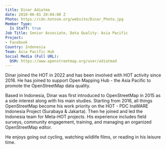 ```yaml
---
title: Dinar Adiatma
date: 2018-06-01 20:04:00 Z
Photo: https://cdn.hotosm.org/website/Dinar_Photo.jpg
Member Type:
  Is Staff: true
Job Title: Senior Associate, Data Quality- Asia Pacific
Project:
- Facebook
Country: Indonesia
Team: Asia Pacific Hub
Social Media (Full URL):
  OSM: https://www.openstreetmap.org/user/adiatmad
---
```


Dinar joined the HOT in 2022 and has been involved with HOT activity since 2016. He has joined to support Open Mapping Hub - the Asia Pacific to promote the OpenStreetMap data quality.

Based in Indonesia, Dinar was first introduced to OpenStreetMap in 2015 as a side interest along with his main studies. Starting from 2016, all things OpenStreetMap become his work priority on the HOT - PDC InaWARE Indonesia Project (Surabaya & Jakarta). Then he joined and led the Indonesia team for Meta-HOT projects. His experience includes field surveys, community engagement, training, and managing an organized OpenStreetMap editor. 

He enjoys going out cycling, watching wildlife films, or reading in his leisure time.
